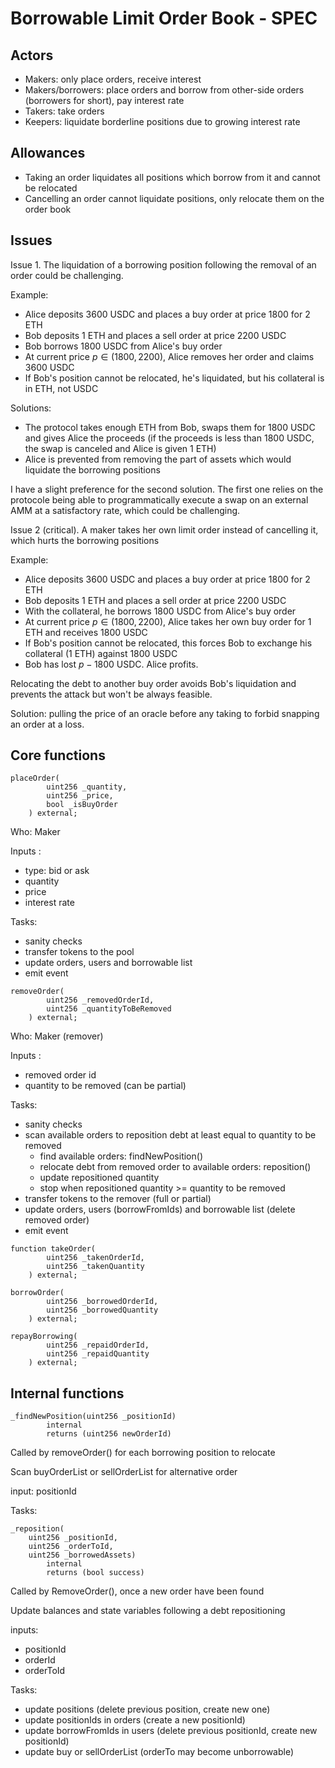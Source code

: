 # Borrowable Limit Order Book - SPEC

## Actors

- Makers: only place orders, receive interest
- Makers/borrowers: place orders and borrow from other-side orders (borrowers for short), pay interest rate
- Takers: take orders
- Keepers: liquidate borderline positions due to growing interest rate

## Allowances

- Taking an order liquidates all positions which borrow from it and cannot be relocated
- Cancelling an order cannot liquidate positions, only relocate them on the order book

## Issues

Issue 1. The liquidation of a borrowing position following the removal of an order could be challenging.

Example:

- Alice deposits 3600 USDC and places a buy order at price 1800 for 2 ETH
- Bob deposits 1 ETH and places a sell order at price 2200 USDC
- Bob borrows 1800 USDC from Alice's buy order
- At current price $p \in (1800, 2200)$, Alice removes her order and claims 3600 USDC
- If Bob's position cannot be relocated, he's liquidated, but his collateral is in ETH, not USDC

Solutions:

- The protocol takes enough ETH from Bob, swaps them for 1800 USDC and gives Alice the proceeds (if the proceeds is less than 1800 USDC, the swap is canceled and Alice is given 1 ETH)
- Alice is prevented from removing the part of assets which would liquidate the borrowing positions

I have a slight preference for the second solution. The first one relies on the protocole being able to programmatically execute a swap on an external AMM at a satisfactory rate, which could be challenging.

Issue 2 (critical). A maker takes her own limit order instead of cancelling it, which hurts the borrowing positions

Example:

- Alice deposits 3600 USDC and places a buy order at price 1800 for 2 ETH
- Bob deposits 1 ETH and places a sell order at price 2200 USDC
- With the collateral, he borrows 1800 USDC from Alice's buy order
- At current price $p \in (1800, 2200)$, Alice takes her own buy order for 1 ETH and receives 1800 USDC
- If Bob's position cannot be relocated, this forces Bob to exchange his collateral (1 ETH) against 1800 USDC
- Bob has lost $p - 1800$ USDC. Alice profits.

Relocating the debt to another buy order avoids Bob's liquidation and prevents the attack but won't be always feasible.

Solution: pulling the price of an oracle before any taking to forbid snapping an order at a loss.

## Core functions

```solidity
placeOrder(
        uint256 _quantity,
        uint256 _price,
        bool _isBuyOrder
    ) external;
```

Who: Maker

Inputs :

- type: bid or ask
- quantity
- price
- interest rate

Tasks:

- sanity checks
- transfer tokens to the pool
- update orders, users and borrowable list
- emit event

```solidity
removeOrder(
        uint256 _removedOrderId,
        uint256 _quantityToBeRemoved
    ) external;
```

Who: Maker (remover)

Inputs :

- removed order id
- quantity to be removed (can be partial)

Tasks:

- sanity checks
- scan available orders to reposition debt at least equal to quantity to be removed
  - find available orders: findNewPosition()
  - relocate debt from removed order to available orders: reposition()
  - update repositioned quantity
  - stop when repositioned quantity >= quantity to be removed
- transfer tokens to the remover (full or partial)
- update orders, users (borrowFromIds) and borrowable list (delete removed order)
- emit event

```solidity
function takeOrder(
        uint256 _takenOrderId,
        uint256 _takenQuantity
    ) external;
```

```solidity
borrowOrder(
        uint256 _borrowedOrderId,
        uint256 _borrowedQuantity
    ) external;
```

```solidity
repayBorrowing(
        uint256 _repaidOrderId,
        uint256 _repaidQuantity
    ) external;
```

## Internal functions

```solidity
_findNewPosition(uint256 _positionId)
        internal
        returns (uint256 newOrderId)
```

Called by removeOrder() for each borrowing position to relocate

Scan buyOrderList or sellOrderList for alternative order

input: positionId

Tasks:

```solidity
_reposition(
    uint256 _positionId,
    uint256 _orderToId,
    uint256 _borrowedAssets)
        internal
        returns (bool success)
```

Called by RemoveOrder(), once a new order have been found

Update balances and state variables following a debt repositioning

inputs:

- positionId
- orderId
- orderToId

Tasks:

- update positions (delete previous position, create new one)
- update positionIds in orders (create a new positionId)
- update borrowFromIds in users (delete previous positionId, create new positionId)
- update buy or sellOrderList (orderTo may become unborrowable)
